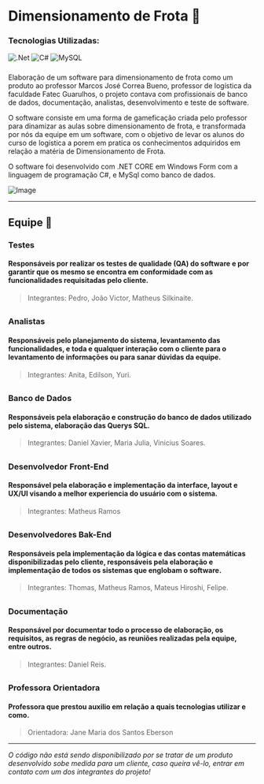 # Dimensionamento de Frota 🚛

### Tecnologias Utilizadas: 
![.Net](https://img.shields.io/badge/.NET-5C2D91?style=for-the-badge&logo=.net&logoColor=white)
![C#](https://img.shields.io/badge/c%23-%23239120.svg?style=for-the-badge&logo=csharp&logoColor=white)
![MySQL](https://img.shields.io/badge/mysql-4479A1.svg?style=for-the-badge&logo=mysql&logoColor=white)

###

Elaboração de um software para dimensionamento de frota como um produto ao professor Marcos José Correa Bueno, professor de logística da faculdade Fatec Guarulhos, o projeto contava com profissionais de banco de dados, documentação, analistas, desenvolvimento e teste de software.

O software consiste em uma forma de gameficação criada pelo professor para dinamizar as aulas sobre dimensionamento de frota, e transformada por nós da equipe em um software, com o objetivo de levar os alunos do curso de logística a porem em pratica os conhecimentos adquiridos em relação a matéria de Dimensionamento de Frota.

O software foi desenvolvido com .NET CORE em Windows Form com a linguagem de programação C#, e MySql como banco de dados.

![Image](https://github.com/user-attachments/assets/f4d5ac65-d530-4ff3-bad1-a90b27bfa6d5)

<hr>

## Equipe 👥

### **Testes**

#### Responsáveis por realizar os testes de qualidade (QA) do software e por garantir que os mesmo se encontra em conformidade com as funcionalidades requisitadas pelo cliente.

> Integrantes: Pedro, João Victor, Matheus Silkinaite.

##

### **Analistas**

#### Responsáveis pelo planejamento do sistema, levantamento das funcionalidades, e toda e qualquer interação com o cliente para o levantamento de informações ou para sanar dúvidas da equipe.

> Integrantes: Anita, Edilson, Yuri.
 
##

### **Banco de Dados**

#### Responsáveis pela elaboração e construção do banco de dados utilizado pelo sistema, elaboração das Querys SQL.

> Integrantes: Daniel Xavier, Maria Julia, Vinicius Soares.

##

### **Desenvolvedor Front-End**

#### Responsável pela elaboração e implementação da interface, layout e UX/UI visando a melhor experiencia do usuário com o sistema.

> Integrantes: Matheus Ramos

##

### **Desenvolvedores Bak-End**

#### Responsáveis pela implementação da lógica e das contas matemáticas disponibilizadas pelo cliente, responsáveis pela elaboração e implementação de todos os sistemas que englobam o software.

> Integrantes: Thomas, Matheus Ramos, Mateus Hiroshi, Felipe.
 
##

### **Documentação**

#### Responsável por documentar todo o processo de elaboração, os requisitos, as regras de negócio, as reuniões realizadas pela equipe, entre outros.

> Integrantes: Daniel Reis.

##

### **Professora Orientadora**

#### Professora que prestou auxilio em relação a quais tecnologias utilizar e como.

> Orientadora: Jane Maria dos Santos Eberson

<hr>

_O código não está sendo disponibilizado por se tratar de um produto desenvolvido sobe medida para um cliente, caso queira vê-lo, entrar em contato com um dos integrantes do projeto!_
